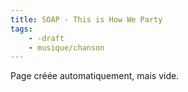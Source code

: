 ```yaml
---
title: SOAP - This is How We Party
tags:
    - -draft
    - musique/chanson
---
```


Page créée automatiquement, mais vide.
